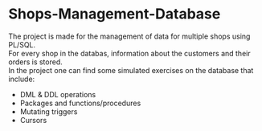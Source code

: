 # Shops-Management-Database
The project is made for the management of data for multiple shops using PL/SQL. <br>
For every shop in the databas, information about the customers and their orders is stored. <br>
In the project one can find some simulated exercises on the database that include:
* DML & DDL operations
* Packages and functions/procedures 
* Mutating triggers
* Cursors

